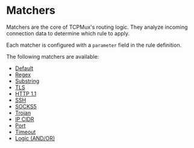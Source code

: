 # Matchers

Matchers are the core of TCPMux's routing logic. They analyze incoming connection data to determine which rule to apply.

Each matcher is configured with a `parameter` field in the rule definition.

The following matchers are available:

- [Default](default.md)
- [Regex](regex.md)
- [Substring](substring.md)
- [TLS](tls.md)
- [HTTP 1.1](http.md)
- [SSH](ssh.md)
- [SOCKS5](socks5.md)
- [Trojan](trojan.md)
- [IP CIDR](ip.md)
- [Port](port.md)
- [Timeout](timeout.md)
- [Logic (AND/OR)](logic.md)